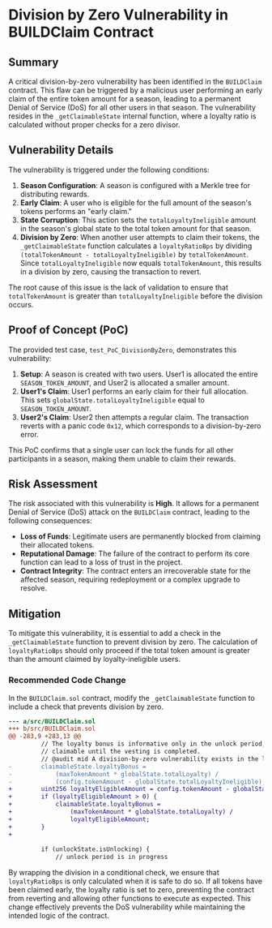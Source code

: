 # Division by Zero Vulnerability in BUILDClaim Contract

## Summary

A critical division-by-zero vulnerability has been identified in the `BUILDClaim` contract. This flaw can be triggered by a malicious user performing an early claim of the entire token amount for a season, leading to a permanent Denial of Service (DoS) for all other users in that season. The vulnerability resides in the `_getClaimableState` internal function, where a loyalty ratio is calculated without proper checks for a zero divisor.

## Vulnerability Details

The vulnerability is triggered under the following conditions:

1.  **Season Configuration**: A season is configured with a Merkle tree for distributing rewards.
2.  **Early Claim**: A user who is eligible for the full amount of the season's tokens performs an "early claim."
3.  **State Corruption**: This action sets the `totalLoyaltyIneligible` amount in the season's global state to the total token amount for that season.
4.  **Division by Zero**: When another user attempts to claim their tokens, the `_getClaimableState` function calculates a `loyaltyRatioBps` by dividing `(totalTokenAmount - totalLoyaltyIneligible)` by `totalTokenAmount`. Since `totalLoyaltyIneligible` now equals `totalTokenAmount`, this results in a division by zero, causing the transaction to revert.

The root cause of this issue is the lack of validation to ensure that `totalTokenAmount` is greater than `totalLoyaltyIneligible` before the division occurs.

## Proof of Concept (PoC)

The provided test case, `test_PoC_DivisionByZero`, demonstrates this vulnerability:

1.  **Setup**: A season is created with two users. User1 is allocated the entire `SEASON_TOKEN_AMOUNT`, and User2 is allocated a smaller amount.
2.  **User1's Claim**: User1 performs an early claim for their full allocation. This sets `globalState.totalLoyaltyIneligible` equal to `SEASON_TOKEN_AMOUNT`.
3.  **User2's Claim**: User2 then attempts a regular claim. The transaction reverts with a panic code `0x12`, which corresponds to a division-by-zero error.

This PoC confirms that a single user can lock the funds for all other participants in a season, making them unable to claim their rewards.

## Risk Assessment

The risk associated with this vulnerability is **High**. It allows for a permanent Denial of Service (DoS) attack on the `BUILDClaim` contract, leading to the following consequences:

*   **Loss of Funds**: Legitimate users are permanently blocked from claiming their allocated tokens.
*   **Reputational Damage**: The failure of the contract to perform its core function can lead to a loss of trust in the project.
*   **Contract Integrity**: The contract enters an irrecoverable state for the affected season, requiring redeployment or a complex upgrade to resolve.

## Mitigation

To mitigate this vulnerability, it is essential to add a check in the `_getClaimableState` function to prevent division by zero. The calculation of `loyaltyRatioBps` should only proceed if the total token amount is greater than the amount claimed by loyalty-ineligible users.

### Recommended Code Change

In the `BUILDClaim.sol` contract, modify the `_getClaimableState` function to include a check that prevents division by zero.

```diff
--- a/src/BUILDClaim.sol
+++ b/src/BUILDClaim.sol
@@ -283,9 +283,13 @@
         // The loyalty bonus is informative only in the unlock period, as it is not
         // claimable until the vesting is completed.
         // @audit mid A division-by-zero vulnerability exists in the loyalty bonus calculation. If `config.tokenAmount` becomes equal to `globalState.totalLoyaltyIneligible` (e.g., all eligible users claim early), the denominator will be zero. This will cause all subsequent calls to `_getClaimableState` (including within the `claim` function) for that season to revert, leading to a Denial of Service and preventing any remaining users from claiming their vested tokens or loyalty bonuses.
-        claimableState.loyaltyBonus =
-            (maxTokenAmount * globalState.totalLoyalty) /
-            (config.tokenAmount - globalState.totalLoyaltyIneligible);
+        uint256 loyaltyEligibleAmount = config.tokenAmount - globalState.totalLoyaltyIneligible;
+        if (loyaltyEligibleAmount > 0) {
+            claimableState.loyaltyBonus =
+                (maxTokenAmount * globalState.totalLoyalty) /
+                loyaltyEligibleAmount;
+        }
+
 
         if (unlockState.isUnlocking) {
             // unlock period is in progress

```

By wrapping the division in a conditional check, we ensure that `loyaltyRatioBps` is only calculated when it is safe to do so. If all tokens have been claimed early, the loyalty ratio is set to zero, preventing the contract from reverting and allowing other functions to execute as expected. This change effectively prevents the DoS vulnerability while maintaining the intended logic of the contract.
